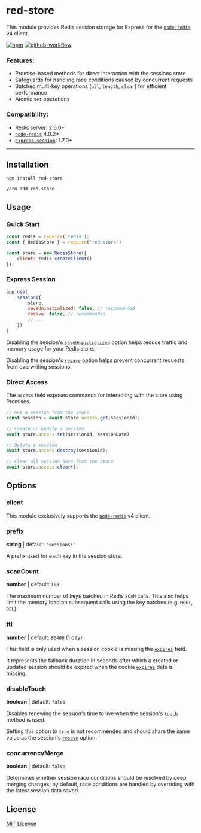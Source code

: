 # red-store

This module provides Redis session storage for Express for the [`node-redis`][node-redis] v4 client.

[![npm](https://img.shields.io/npm/v/red-store?logo=npm)](https://www.npmjs.com/package/red-store)
[![github-workflow](https://img.shields.io/github/workflow/status/rahil-p/red-store/npm%20publish?logo=github)](https://github.com/rahil-p/red-store/actions)


### Features:

- Promise-based methods for direct interaction with the sessions store
- Safeguards for handling race conditions caused by concurrent requests
- Batched multi-key operations (`all`, `length`, `clear`) for efficient performance
- Atomic `set` operations

### Compatibility:

- Redis server: 2.6.0+
- [`node-redis`][node-redis] 4.0.2+
- [`express-session`][express-session]: 1.7.0+

___

## Installation
```shell
npm install red-store
```
```shell
yarn add red-store
```

## Usage

### Quick Start
```js
const redis = require('redis');
const { RedisStore } = require('red-store')

const store = new RedisStore({
    client: redis.createClient()
});
```

### Express Session

```js
app.use(
    session({
        store,
        saveUninitialized: false, // recommended
        resave: false, // recommended
        // ...
    })
)
```

Disabling the session's [`saveUninitialized`](https://github.com/expressjs/session#saveuninitialized) 
option helps reduce traffic and memory usage for your Redis store.

Disabling the session's [`resave`](https://github.com/expressjs/session#resave)
option helps prevent concurrent requests from overwriting sessions.

### Direct Access

The `access` field exposes commands for interacting with the store using Promises.

```js
// Get a session from the store
const session = await store.access.get(sessionId);

// Create or update a session
await store.access.set(sessionId, sessionData)

// Delete a session
await store.access.destroy(sessionId);

// Clear all session keys from the store
await store.access.clear();
```

## Options

### client

This module exclusively supports the [`node-redis`][node-redis] v4 client.

### prefix

**string** | default: `'sessions:'`

A prefix used for each key in the session store.

### scanCount

**number** | default: `100`

The maximum number of keys batched in Redis `SCAN` calls.  This also helps limit the memory load on subsequent calls 
using the key batches (e.g. `MGET`, `DEL`).

### ttl

**number** | default: `86400` (1 day)

This field is only used when a session cookie is missing the 
[`expires`](https://github.com/expressjs/session#cookieexpires) field.

It represents the fallback duration in seconds after which a created or updated session should be expired when the 
cookie [`expires`](https://github.com/expressjs/session#cookieexpires) date is missing.

### disableTouch

**boolean** | default: `false`

Disables renewing the session's time to live when the session's [`touch`](https://github.com/expressjs/session#sessiontouch) 
method is used.

Setting this option to `true` is not recommended and should share the same value as the session's
[`resave`](https://github.com/expressjs/session#saveuninitialized) 
option.

### concurrencyMerge

**boolean** | default: `false`

Determines whether session race conditions should be resolved by deep merging changes; by default, race conditions are
handled by overriding with the latest session data saved.

## License
[MIT License](https://github.com/rahil-p/passport-discord-token/blob/master/LICENSE)

[node-redis]: https://github.com/redis/node-redis
[express-session]: https://github.com/expressjs/session
